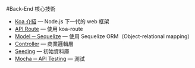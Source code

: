 #Back-End 核心技術
* [Koa 介紹](Koa.html) — Node.js 下一代的 web 框架
* [API Route](API-Route.html) — 使用 koa-route
* [Model ─ Sequelize](Model.html) — 使用 Sequelize ORM（Object-relational mapping）
* [Controller](Controller.html) — 商業邏輯層
* [Seeding](Seeding.html) — 初始資料庫
* [Mocha ─ API Testing](Mocha.html) — 測試
